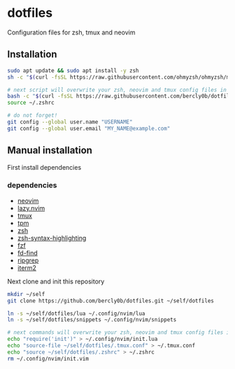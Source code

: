# dotfiles

Configuration files for zsh, tmux and neovim

## Installation
```bash
sudo apt update && sudo apt install -y zsh
sh -c "$(curl -fsSL https://raw.githubusercontent.com/ohmyzsh/ohmyzsh/master/tools/install.sh)"

# next script will overwrite your zsh, neovim and tmux config files in home dir. be careful
bash -c "$(curl -fsSL https://raw.githubusercontent.com/bercly0b/dotfiles/master/init-env.sh)"
source ~/.zshrc

# do not forget!
git config --global user.name "USERNAME"
git config --global user.email "MY_NAME@example.com"
```

## Manual installation

First install dependencies

### dependencies
- [neovim](https://neovim.io/)
- [lazy.nvim](https://lazy.folke.io/)
- [tmux](https://github.com/tmux/tmux)
- [tpm](https://github.com/tmux-plugins/tpm)
- [zsh](https://ohmyz.sh/)
- [zsh-syntax-highlighting](https://github.com/zsh-users/zsh-syntax-highlighting/blob/master/INSTALL.md)
- [fzf](https://github.com/junegunn/fzf)
- [fd-find](https://github.com/sharkdp/fd)
- [ripgrep](https://github.com/BurntSushi/ripgrep)
- [iterm2](https://iterm2.com/)

Next clone and init this repository

```bash
mkdir ~/self
git clone https://github.com/bercly0b/dotfiles.git ~/self/dotfiles

ln -s ~/self/dotfiles/lua ~/.config/nvim/lua
ln -s ~/self/dotfiles/snippets ~/.config/nvim/snippets

# next commands will overwrite your zsh, neovim and tmux config files in home dir. be careful
echo "require('init')" > ~/.config/nvim/init.lua
echo "source-file ~/self/dotfiles/.tmux.conf" > ~/.tmux.conf
echo "source ~/self/dotfiles/.zshrc" > ~/.zshrc
rm ~/.config/nvim/init.vim
```
